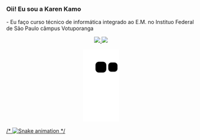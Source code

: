 ### Oii! Eu sou a Karen Kamo

<p>
- Eu faço curso técnico de informática integrado ao E.M. no Instituo Federal de São Paulo câmpus Votuporanga
</p>

<div align="center">
  <a href="https://github.com/karen-kamo">
  <img height="180em" src="https://github-readme-stats.vercel.app/api?username=KarenKamo&show_icons=true&theme=dracula&include_all_commits=truecount_private=true"/>
  <img height="180em" src="https://github-readme-stats.vercel.app/api/top-langs/?username=karen-kamo&layout=compact&langs_count=7&theme=dracula"/>

 ![Snake animation](https://github.com/rafaballerini/rafaballerini/blob/output/github-contribution-grid-snake.svg)
</div>

 /* ![Snake animation](https://github.com/karen-kamo/karen-kamo/blob/output/github-contribution-grid-snake.svg) */
